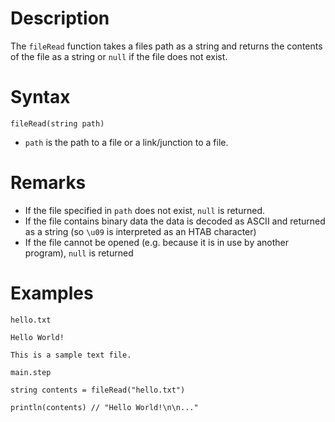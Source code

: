 # Description

The `fileRead` function takes a files path as a string and returns the contents of the file as a string or `null` if the
file does not exist.

# Syntax

```step
fileRead(string path)
```

- `path` is the path to a file or a link/junction to a file.

# Remarks

- If the file specified in `path` does not exist, `null` is returned.
- If the file contains binary data the data is decoded as ASCII and returned as a string (so `\u09` is interpreted as an
  HTAB character)
- If the file cannot be opened (e.g. because it is in use by another program), `null` is returned

# Examples

`hello.txt`

```
Hello World!

This is a sample text file.
```

`main.step`

```step
string contents = fileRead("hello.txt")

println(contents) // "Hello World!\n\n..."
```
